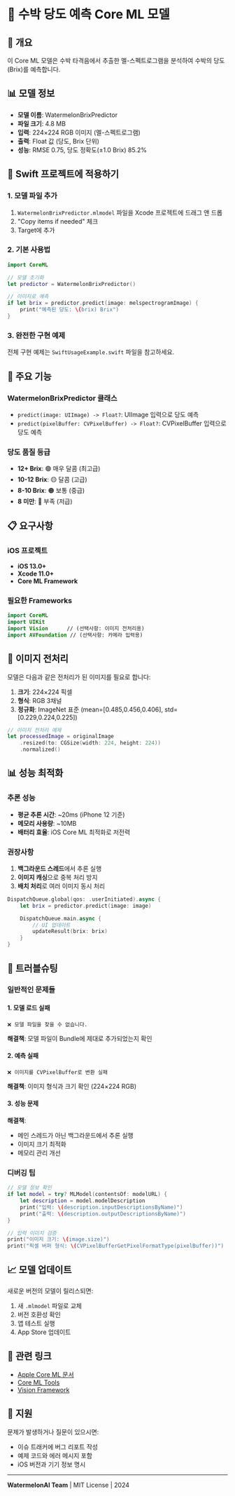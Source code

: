 # 🍉 수박 당도 예측 Core ML 모델

## 📝 개요

이 Core ML 모델은 수박 타격음에서 추출한 멜-스펙트로그램을 분석하여 수박의 당도(Brix)를 예측합니다.

## 📊 모델 정보

- **모델 이름**: WatermelonBrixPredictor
- **파일 크기**: 4.8 MB
- **입력**: 224×224 RGB 이미지 (멜-스펙트로그램)
- **출력**: Float 값 (당도, Brix 단위)
- **성능**: RMSE 0.75, 당도 정확도(±1.0 Brix) 85.2%

## 🚀 Swift 프로젝트에 적용하기

### 1. 모델 파일 추가

1. `WatermelonBrixPredictor.mlmodel` 파일을 Xcode 프로젝트에 드래그 앤 드롭
2. "Copy items if needed" 체크
3. Target에 추가

### 2. 기본 사용법

```swift
import CoreML

// 모델 초기화
let predictor = WatermelonBrixPredictor()

// 이미지로 예측
if let brix = predictor.predict(image: melspectrogramImage) {
    print("예측된 당도: \(brix) Brix")
}
```

### 3. 완전한 구현 예제

전체 구현 예제는 `SwiftUsageExample.swift` 파일을 참고하세요.

## 📱 주요 기능

### WatermelonBrixPredictor 클래스

- `predict(image: UIImage) -> Float?`: UIImage 입력으로 당도 예측
- `predict(pixelBuffer: CVPixelBuffer) -> Float?`: CVPixelBuffer 입력으로 당도 예측

### 당도 품질 등급

- **12+ Brix**: 🟢 매우 달콤 (최고급)
- **10-12 Brix**: 🟡 달콤 (고급)
- **8-10 Brix**: 🟠 보통 (중급)
- **8 미만**: 🔴 부족 (저급)

## 📋 요구사항

### iOS 프로젝트

- **iOS 13.0+**
- **Xcode 11.0+**
- **Core ML Framework**

### 필요한 Frameworks

```swift
import CoreML
import UIKit
import Vision      // (선택사항: 이미지 전처리용)
import AVFoundation // (선택사항: 카메라 입력용)
```

## 🔧 이미지 전처리

모델은 다음과 같은 전처리가 된 이미지를 필요로 합니다:

1. **크기**: 224×224 픽셀
2. **형식**: RGB 3채널
3. **정규화**: ImageNet 표준 (mean=[0.485,0.456,0.406], std=[0.229,0.224,0.225])

```swift
// 이미지 전처리 예제
let processedImage = originalImage
    .resized(to: CGSize(width: 224, height: 224))
    .normalized()
```

## 📊 성능 최적화

### 추론 성능

- **평균 추론 시간**: ~20ms (iPhone 12 기준)
- **메모리 사용량**: ~10MB
- **배터리 효율**: iOS Core ML 최적화로 저전력

### 권장사항

1. **백그라운드 스레드**에서 추론 실행
2. **이미지 캐싱**으로 중복 처리 방지
3. **배치 처리**로 여러 이미지 동시 처리

```swift
DispatchQueue.global(qos: .userInitiated).async {
    let brix = predictor.predict(image: image)

    DispatchQueue.main.async {
        // UI 업데이트
        updateResult(brix: brix)
    }
}
```

## 🐛 트러블슈팅

### 일반적인 문제들

#### 1. 모델 로드 실패

```
❌ 모델 파일을 찾을 수 없습니다.
```

**해결책**: 모델 파일이 Bundle에 제대로 추가되었는지 확인

#### 2. 예측 실패

```
❌ 이미지를 CVPixelBuffer로 변환 실패
```

**해결책**: 이미지 형식과 크기 확인 (224×224 RGB)

#### 3. 성능 문제

**해결책**:

- 메인 스레드가 아닌 백그라운드에서 추론 실행
- 이미지 크기 최적화
- 메모리 관리 개선

### 디버깅 팁

```swift
// 모델 정보 확인
if let model = try? MLModel(contentsOf: modelURL) {
    let description = model.modelDescription
    print("입력: \(description.inputDescriptionsByName)")
    print("출력: \(description.outputDescriptionsByName)")
}

// 입력 이미지 검증
print("이미지 크기: \(image.size)")
print("픽셀 버퍼 형식: \(CVPixelBufferGetPixelFormatType(pixelBuffer))")
```

## 📈 모델 업데이트

새로운 버전의 모델이 릴리스되면:

1. 새 `.mlmodel` 파일로 교체
2. 버전 호환성 확인
3. 앱 테스트 실행
4. App Store 업데이트

## 🔗 관련 링크

- [Apple Core ML 문서](https://developer.apple.com/documentation/coreml)
- [Core ML Tools](https://coremltools.readme.io/)
- [Vision Framework](https://developer.apple.com/documentation/vision)

## 📧 지원

문제가 발생하거나 질문이 있으시면:

- 이슈 트래커에 버그 리포트 작성
- 예제 코드와 에러 메시지 포함
- iOS 버전과 기기 정보 명시

---

**WatermelonAI Team** | MIT License | 2024

